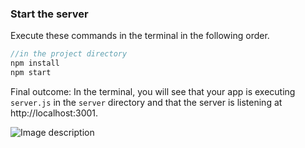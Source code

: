 ### Start the server

Execute these commands in the terminal in the following order. 
```javascript
//in the project directory
npm install
npm start
```

Final outcome:
In the terminal, you will see that your app is executing `server.js` in the `server` directory and that the server is listening at http://localhost:3001. 

![Image description](https://dev-to-uploads.s3.amazonaws.com/uploads/articles/qcwafg005sacbs376z8p.png)
  
